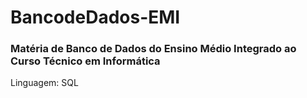 # BancodeDados-EMI
### Matéria de Banco de Dados do Ensino Médio Integrado ao Curso Técnico em Informática

Linguagem: SQL
